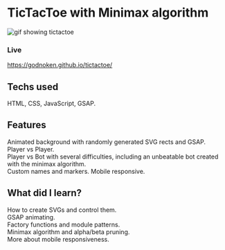 # TicTacToe with Minimax algorithm

![gif showing tictactoe](https://github.com/Godnoken/gifdemos/blob/main/tictactoe.gif)

### Live
https://godnoken.github.io/tictactoe/

## Techs used
HTML, CSS, JavaScript, GSAP.

## Features
Animated background with randomly generated SVG rects and GSAP.<br>
Player vs Player.<br>
Player vs Bot with several difficulties, including an unbeatable bot created with the minimax algorithm.<br>
Custom names and markers.
Mobile responsive.

## What did I learn?
How to create SVGs and control them.<br>
GSAP animating.<br>
Factory functions and module patterns.<br>
Minimax algorithm and alpha/beta pruning.<br>
More about mobile responsiveness.
